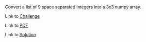 Convert a list of 9 space separated integers into a 3x3 numpy array.

Link to [Challenge](https://www.hackerrank.com/challenges/np-shape-reshape/problem)

Link to [PDF](./shape-reshape.pdf)

Link to [Solution](./shape.py)
